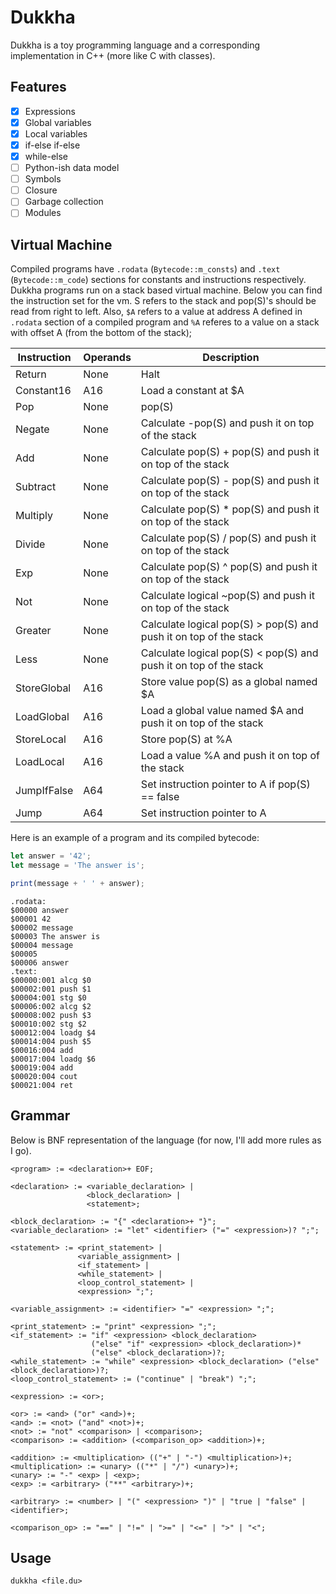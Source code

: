 # Dukkha

Dukkha is a toy programming language and a corresponding implementation in C++ (more like C with classes).

## Features

- [x] Expressions
- [x] Global variables
- [x] Local variables
- [x] if-else if-else
- [x] while-else
- [ ] Python-ish data model
- [ ] Symbols
- [ ] Closure
- [ ] Garbage collection
- [ ] Modules

## Virtual Machine

Compiled programs have `.rodata` (`Bytecode::m_consts`) and `.text` (`Bytecode::m_code`)
sections for constants and instructions respectively. Dukkha programs run on a stack based virtual machine. Below you can find the instruction set for the vm. S refers to the stack and pop(S)'s
should be read from right to left.  Also, `$A` refers to a value at address A defined in `.rodata` section of a compiled program
and `%A` referes to a value on a stack with offset A (from the bottom of the stack);

| Instruction | Operands | Description                                                       |
|-------------|----------|-------------------------------------------------------------------|
| Return      | None     | Halt                                                              |
| Constant16  | A16      | Load a constant at $A                                             |
| Pop         | None     | pop(S)                                                            |
| Negate      | None     | Calculate -pop(S) and push it on top of the stack                 |
| Add         | None     | Calculate pop(S) + pop(S) and push it on top of the stack         |
| Subtract    | None     | Calculate pop(S) - pop(S) and push it on top of the stack         |
| Multiply    | None     | Calculate pop(S) * pop(S) and push it on top of the stack         |
| Divide      | None     | Calculate pop(S) / pop(S) and push it on top of the stack         |
| Exp         | None     | Calculate pop(S) ^ pop(S) and push it on top of the stack         |
| Not         | None     | Calculate logical ~pop(S) and push it on top of the stack         |
| Greater     | None     | Calculate logical pop(S) > pop(S) and push it on top of the stack |
| Less        | None     | Calculate logical pop(S) < pop(S) and push it on top of the stack |
| StoreGlobal | A16      | Store value pop(S) as a global named $A                           |
| LoadGlobal  | A16      | Load a global value named $A and push it on top of the stack      |
| StoreLocal  | A16      | Store pop(S) at %A                                                |
| LoadLocal   | A16      | Load a value %A and push it on top of the stack                   |
| JumpIfFalse | A64      | Set instruction pointer to A if pop(S) == false                   |
| Jump        | A64      | Set instruction pointer to A                                      |

Here is an example of a program and its compiled bytecode:

```javascript
let answer = '42';
let message = 'The answer is';

print(message + ' ' + answer);
```

```
.rodata:
$00000 answer
$00001 42
$00002 message
$00003 The answer is
$00004 message
$00005
$00006 answer
.text:
$00000:001 alcg $0
$00002:001 push $1
$00004:001 stg $0
$00006:002 alcg $2
$00008:002 push $3
$00010:002 stg $2
$00012:004 loadg $4
$00014:004 push $5
$00016:004 add
$00017:004 loadg $6
$00019:004 add
$00020:004 cout
$00021:004 ret
```

## Grammar

Below is BNF representation of the language (for now, I'll add more rules as I go).

```
<program> := <declaration>+ EOF;

<declaration> := <variable_declaration> |
                 <block_declaration> |
                 <statement>;

<block_declaration> := "{" <declaration>+ "}";
<variable_declaration> := "let" <identifier> ("=" <expression>)? ";";

<statement> := <print_statement> |
               <variable_assignment> |
               <if_statement> |
               <while_statement> |
               <loop_control_statement> |
               <expression> ";";

<variable_assignment> := <identifier> "=" <expression> ";";

<print_statement> := "print" <expression> ";";
<if_statement> := "if" <expression> <block_declaration>
                  ("else" "if" <expression> <block_declaration>)*
                  ("else" <block_declaration>)?;
<while_statement> := "while" <expression> <block_declaration> ("else" <block_declaration>)?;
<loop_control_statement> := ("continue" | "break") ";";

<expression> := <or>;

<or> := <and> ("or" <and>)+;
<and> := <not> ("and" <not>)+;
<not> := "not" <comparison> | <comparison>;
<comparison> := <addition> (<comparison_op> <addition>)+;

<addition> := <multiplication> (("+" | "-") <multiplication>)+;
<multiplication> := <unary> (("*" | "/") <unary>)+;
<unary> := "-" <exp> | <exp>;
<exp> := <arbitrary> ("**" <arbitrary>)+;

<arbitrary> := <number> | "(" <expression> ")" | "true | "false" | <identifier>;

<comparison_op> := "==" | "!=" | ">=" | "<=" | ">" | "<";
```

## Usage

```
dukkha <file.du>
```
